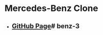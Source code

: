 <!--
 * @Author: Jinqi Li
 * @Date: 2020-08-13 04:39:53
 * @LastEditors: Jinqi Li
 * @LastEditTime: 2020-10-04 23:02:08
 * @FilePath: /benz/README.md
-->
# Mercedes-Benz Clone
* ## [GitHub Page](https://kikijinqili.github.io/benz-3/)# benz-3
